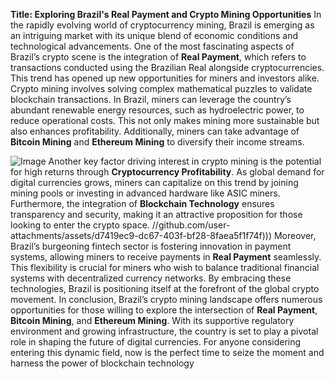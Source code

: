 **Title: Exploring Brazil's Real Payment and Crypto Mining Opportunities**
In the rapidly evolving world of cryptocurrency mining, Brazil is emerging as an intriguing market with its unique blend of economic conditions and technological advancements. One of the most fascinating aspects of Brazil’s crypto scene is the integration of **Real Payment**, which refers to transactions conducted using the Brazilian Real alongside cryptocurrencies. This trend has opened up new opportunities for miners and investors alike.
Crypto mining involves solving complex mathematical puzzles to validate blockchain transactions. In Brazil, miners can leverage the country’s abundant renewable energy resources, such as hydroelectric power, to reduce operational costs. This not only makes mining more sustainable but also enhances profitability. Additionally, miners can take advantage of **Bitcoin Mining** and **Ethereum Mining** to diversify their income streams.

![Image](https://github.com/user-attachments/assets/d7419ec9-dc67-403f-bf28-8faea5f1f74f)
Another key factor driving interest in crypto mining is the potential for high returns through **Cryptocurrency Profitability**. As global demand for digital currencies grows, miners can capitalize on this trend by joining mining pools or investing in advanced hardware like ASIC miners. Furthermore, the integration of **Blockchain Technology** ensures transparency and security, making it an attractive proposition for those looking to enter the crypto space.
 //github.com/user-attachments/assets/d7419ec9-dc67-403f-bf28-8faea5f1f74f)))
Moreover, Brazil’s burgeoning fintech sector is fostering innovation in payment systems, allowing miners to receive payments in **Real Payment** seamlessly. This flexibility is crucial for miners who wish to balance traditional financial systems with decentralized currency networks. By embracing these technologies, Brazil is positioning itself at the forefront of the global crypto movement.
In conclusion, Brazil’s crypto mining landscape offers numerous opportunities for those willing to explore the intersection of **Real Payment**, **Bitcoin Mining**, and **Ethereum Mining**. With its supportive regulatory environment and growing infrastructure, the country is set to play a pivotal role in shaping the future of digital currencies. For anyone considering entering this dynamic field, now is the perfect time to seize the moment and harness the power of blockchain technology
